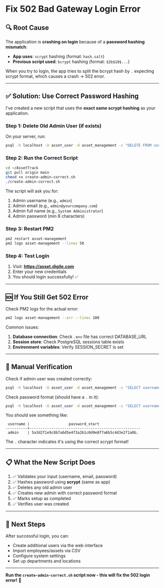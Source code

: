 # Fix 502 Bad Gateway Login Error

## 🔍 Root Cause
The application is **crashing on login** because of a **password hashing mismatch**:
- **App uses**: `scrypt` hashing (format: `hash.salt`)
- **Previous script used**: `bcrypt` hashing (format: `$2b$10$...`)

When you try to login, the app tries to split the bcrypt hash by `.` expecting scrypt format, which causes a crash → 502 error.

---

## ✅ Solution: Use Correct Password Hashing

I've created a new script that uses the **exact same scrypt hashing** as your application.

### Step 1: Delete Old Admin User (if exists)

On your server, run:
```bash
psql -h localhost -U asset_user -d asset_management -c "DELETE FROM users WHERE username = 'admin';"
```

### Step 2: Run the Correct Script

```bash
cd ~/AssetTrack
git pull origin main
chmod +x create-admin-correct.sh
./create-admin-correct.sh
```

The script will ask you for:
1. Admin username (e.g., `admin`)
2. Admin email (e.g., `admin@yourcompany.com`)
3. Admin full name (e.g., `System Administrator`)
4. Admin password (min 8 characters)

### Step 3: Restart PM2

```bash
pm2 restart asset-management
pm2 logs asset-management --lines 50
```

### Step 4: Test Login

1. Visit: **https://asset.digile.com**
2. Enter your new credentials
3. You should login successfully! ✅

---

## 🆘 If You Still Get 502 Error

Check PM2 logs for the actual error:
```bash
pm2 logs asset-management --err --lines 100
```

Common issues:
1. **Database connection**: Check `.env` file has correct DATABASE_URL
2. **Session store**: Check PostgreSQL sessions table exists
3. **Environment variables**: Verify SESSION_SECRET is set

---

## 🔧 Manual Verification

Check if admin user was created correctly:
```bash
psql -h localhost -U asset_user -d asset_management -c "SELECT username, email, role FROM users;"
```

Check password format (should have a `.` in it):
```bash
psql -h localhost -U asset_user -d asset_management -c "SELECT username, substring(password, 1, 50) as password_start FROM users WHERE username = 'admin';"
```

You should see something like:
```
 username |                  password_start                   
----------+---------------------------------------------------
 admin    | 5a3d2f1e9c8b7a6d5e4f3a2b1c0d9e8f7a6b5c4d3e2f1a0b.
```

The `.` character indicates it's using the correct scrypt format!

---

## 📋 What the New Script Does

1. ✅ Validates your input (username, email, password)
2. ✅ Hashes password using **scrypt** (same as app)
3. ✅ Deletes any old admin user
4. ✅ Creates new admin with correct password format
5. ✅ Marks setup as completed
6. ✅ Verifies user was created

---

## 🎯 Next Steps

After successful login, you can:
- Create additional users via the web interface
- Import employees/assets via CSV
- Configure system settings
- Set up departments and locations

---

**Run the `create-admin-correct.sh` script now - this will fix the 502 login error!** 🚀

